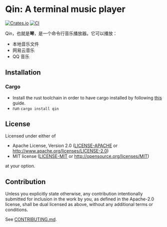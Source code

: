 # Qin: A terminal music player

[![Crates.io](https://img.shields.io/crates/v/qin.svg)](https://crates.io/crates/qin)
[![CI](https://github.com/arniu/qin/workflows/CI/badge.svg)](https://github.com/arniu/qin/actions)

Qin，也就是**琴**，是一个命令行音乐播放器。它可以播放：

- 本地音乐文件
- 网易云音乐
- QQ 音乐

## Installation

### Cargo

- Install the rust toolchain in order to have cargo installed by following
  [this](https://www.rust-lang.org/tools/install) guide.
- run `cargo install qin`

## License

Licensed under either of

- Apache License, Version 2.0
  ([LICENSE-APACHE](LICENSE-APACHE) or http://www.apache.org/licenses/LICENSE-2.0)
- MIT license
  ([LICENSE-MIT](LICENSE-MIT) or http://opensource.org/licenses/MIT)

at your option.

## Contribution

Unless you explicitly state otherwise, any contribution intentionally submitted
for inclusion in the work by you, as defined in the Apache-2.0 license, shall be
dual licensed as above, without any additional terms or conditions.

See [CONTRIBUTING.md](CONTRIBUTING.md).
